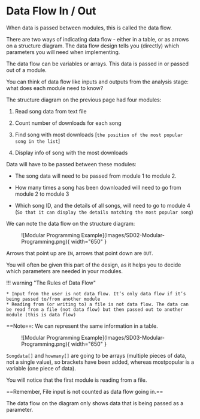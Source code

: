 # Data Flow In / Out

When data is passed between modules, this is called the data flow.

There are two ways of indicating data flow - either in a table, or as arrows on a structure diagram. The data flow design tells you (directly) which parameters you will need when implementing.

The data flow can be variables or arrays. This data is passed in or passed out of a module.

You can think of data flow like inputs and outputs from the analysis stage: what does each module need to know?

The structure diagram on the previous page had four modules:

1. Read song data from text file

2. Count number of downloads for each song
   
3. Find song with most downloads [`the position of the most popular song in the list`]
   
4. Display info of song with the most downloads

Data will have to be passed between these modules:

* The song data will need to be passed from module 1 to module 2.
  
* How many times a song has been downloaded will need to go from module 2 to module 3
  
* Which song ID, and the details of all songs, will need to go to module 4 (`So that it can display the details matching the most popular song`)

We can note the data flow on the structure diagram:

<figure markdown="span">
  ![Modular Programming Example](Images/SD02-Modular-Programming.png){ width="650" }
  <figcaption></figcaption>
</figure>

Arrows that point up are `IN`, arrows that point down are `OUT`. 

You will often be given this part of the design, as it helps you to decide which parameters are needed in your modules.

!!! warning "The Rules of Data Flow"

    * Input from the user is not data flow. It’s only data flow if it’s being passed to/from another module
    * Reading from (or writing to) a file is not data flow. The data can be read from a file (not data flow) but then passed out to another module (this is data flow)

==Note==: We can represent the same information in a table.

<figure markdown="span">
  ![Modular Programming Example](Images/SD03-Modular-Programming.png){ width="650" }
  <figcaption></figcaption>
</figure>

`Songdata[]` and `howmany[]` are going to be arrays (multiple pieces of data, not a single value), so brackets have been added, whereas mostpopular is a variable (one piece of data).

You will notice that the first module is reading from a file. 

==Remember, File input is not counted as data flow going in.== 

The data flow on the diagram only shows data that is being passed as a parameter.

